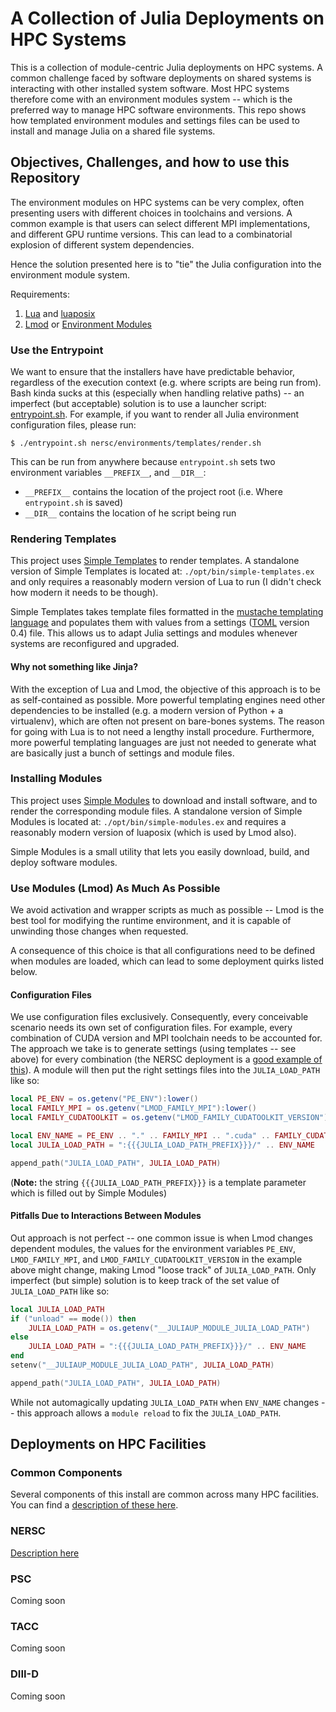 # A Collection of Julia Deployments on HPC Systems

This is a collection of module-centric Julia deployments on HPC systems. A
common challenge faced by software deployments on shared systems is interacting
with other installed system software. Most HPC systems therefore come with an
environment modules system -- which is the preferred way to manage HPC software
environments. This repo shows how templated environment modules and settings
files can be used to install and manage Julia on a shared file systems.

## Objectives, Challenges, and how to use this Repository

The environment modules on HPC systems can be very complex, often presenting
users with different choices in toolchains and versions. A common example is
that users can select different MPI implementations, and different GPU runtime
versions. This can lead to a combinatorial explosion of different system
dependencies.

Hence the solution presented here is to "tie" the Julia configuration into the
environment module system.

Requirements:
1. [Lua](https://www.lua.org/download.html) and
   [luaposix](https://github.com/luaposix/luaposix)
2. [Lmod](https://lmod.readthedocs.io/en/latest/030_installing.html) or
   [Environment Modules](https://modules.readthedocs.io/en/latest/INSTALL.html)

### Use the Entrypoint

We want to ensure that the installers have have predictable behavior,
regardless of the execution context (e.g. where scripts are being run from).
Bash kinda sucks at this (especially when handling relative paths) -- an
imperfect (but acceptable) solution is to use a launcher script:
[entrypoint.sh](./entrypoint.sh). For example, if you want to render all Julia
environment configuration files, please run:
```
$ ./entrypoint.sh nersc/environments/templates/render.sh 
```
This can be run from anywhere because `entrypoint.sh` sets two environment
variables `__PREFIX__`, and `__DIR__`:
* `__PREFIX__` contains the location of the project root (i.e. Where
`entrypoint.sh` is saved)
* `__DIR__` contains the location of he script being run

### Rendering Templates

This project uses [Simple
Templates](https://gitlab.blaschke.science/nersc/simple-templates) to render
templates. A standalone version of Simple Templates is located at:
`./opt/bin/simple-templates.ex` and only requires a reasonably modern version
of Lua to run (I didn't check how modern it needs to be though).

Simple Templates takes template files formatted in the [mustache templating
language](https://mustache.github.io/) and populates them with values from a
settings ([TOML](https://toml.io/en/) version 0.4) file. This allows us to
adapt Julia settings and modules whenever systems are reconfigured and
upgraded.

#### Why not something like Jinja?

With the exception of Lua and Lmod, the objective of this approach is to be as
self-contained as possible. More powerful templating engines need other
dependencies to be installed (e.g. a modern version of Python + a virtualenv),
which are often not present on bare-bones systems. The reason for going with
Lua is to not need a lengthy install procedure. Furthermore, more powerful
templating languages are just not needed to generate what are basically just a
bunch of settings and module files.

### Installing Modules

This project uses [Simple
Modules](https://gitlab.blaschke.science/nersc/simple-modules) to download and
install software, and to render the corresponding module files. A standalone
version of Simple Modules is located at: `./opt/bin/simple-modules.ex` and
requires a reasonably modern version of luaposix (which is used by Lmod also).

Simple Modules is a small utility that lets you easily download, build, and
deploy software modules.

### Use Modules (Lmod) As Much As Possible

We avoid activation and wrapper scripts as much as possible -- Lmod is the best
tool for modifying the runtime environment, and it is capable of unwinding
those changes when requested.

A consequence of this choice is that all configurations need to be defined when
modules are loaded, which can lead to some deployment quirks listed below.

#### Configuration Files

We use configuration files exclusively. Consequently, every conceivable
scenario needs its own set of configuration files. For example, every
combination of CUDA version and MPI toolchain needs to be accounted for. The
approach we take is to generate settings (using templates -- see above) for
every combination (the NERSC deployment is a [good example of
this](./nersc/environments/rendered/)). A module will then put the right
settings files into the `JULIA_LOAD_PATH` like so:
```lua
local PE_ENV = os.getenv("PE_ENV"):lower()
local FAMILY_MPI = os.getenv("LMOD_FAMILY_MPI"):lower()
local FAMILY_CUDATOOLKIT = os.getenv("LMOD_FAMILY_CUDATOOLKIT_VERSION"):lower()

local ENV_NAME = PE_ENV .. "." .. FAMILY_MPI .. ".cuda" .. FAMILY_CUDATOOLKIT
local JULIA_LOAD_PATH = ":{{{JULIA_LOAD_PATH_PREFIX}}}/" .. ENV_NAME

append_path("JULIA_LOAD_PATH", JULIA_LOAD_PATH)
```
(**Note:** the string `{{{JULIA_LOAD_PATH_PREFIX}}}` is a template parameter
which is filled out by Simple Modules)

#### Pitfalls Due to Interactions Between Modules

Out approach is not perfect -- one common issue is when Lmod changes dependent
modules, the values for the environment variables `PE_ENV`, `LMOD_FAMILY_MPI`,
and `LMOD_FAMILY_CUDATOOLKIT_VERSION` in the example above might change, making
Lmod "loose track" of `JULIA_LOAD_PATH`. Only imperfect (but simple) solution
is to keep track of the set value of `JULIA_LOAD_PATH` like so:
```lua
local JULIA_LOAD_PATH
if ("unload" == mode()) then
    JULIA_LOAD_PATH = os.getenv("__JULIAUP_MODULE_JULIA_LOAD_PATH")
else
    JULIA_LOAD_PATH = ":{{{JULIA_LOAD_PATH_PREFIX}}}/" .. ENV_NAME
end
setenv("__JULIAUP_MODULE_JULIA_LOAD_PATH", JULIA_LOAD_PATH)

append_path("JULIA_LOAD_PATH", JULIA_LOAD_PATH)
```
While not automagically updating `JULIA_LOAD_PATH` when `ENV_NAME` changes --
this approach allows a `module reload` to fix the `JULIA_LOAD_PATH`.

## Deployments on HPC Facilities

### Common Components

Several components of this install are common across many HPC facilities. You
can find a [description of these here](./common/README.md).

### NERSC

[Description here](./nersc/README.md)

### PSC

Coming soon

### TACC

Coming soon

### DIII-D

Coming soon
